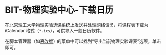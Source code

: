 # BIT-物理实验中心-下载日历

在[北京理工大学物理实验选课系统](http://10.133.22.200:7100)上发送并处理网络请求，将课程表下载为 iCalendar 格式（`*.ics`），可供导入一般日历软件。

在脚本管理器（如[篡改猴](https://www.tampermonkey.net/)）的菜单中可以找到“导出当前物理实验课表”选项，单击即可。
